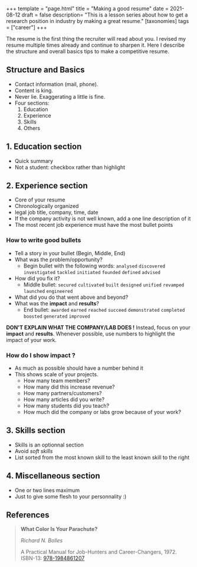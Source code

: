 +++
template = "page.html"
title = "Making a good resume"
date =  2021-08-12
draft = false
description= "This is a lesson series about how to get a research position in industry by making a great resume."
[taxonomies]
tags = ["career"]
+++

The resume is the first thing the recruiter will read about you. I revised my resume multiple times already and continue to sharpen it. Here I describe the structure and overall basics tips to make a competitive resume.
<!-- more -->

## Structure and Basics

* Contact information (mail, phone).
* Content is king.
* Never lie. Exaggerating a little is fine.
* Four sections:
  1. Education 
  2. Experience
  3. Skills
  4. Others

## 1. Education section

* Quick summary
* Not a student: checkbox rather than highlight

## 2. Experience section

* Core of your resume
* Chronologically organized
* legal job title, company, time, date
* If the company activity is not well known, add a one line description of it
* The most recent job experience must have the most bullet points

<div class="encart_inside_article">

### How to write good bullets

* Tell a story in your bullet (Begin, Middle, End)
* What was the problem/opportunity?
  - Begin bullet with the following words: `analysed` `discovered` `investigated` `tackled` `initiated` `founded` `defined` `advised`
* How did you fix it?
  - Middle bullet: `secured` `cultivated` `built` `designed` `unified` `revamped` `launched` `engineered`
* What did you do that went above and beyond?
* What was the **impact** and **results**?
  - End bullet: `awarded` `earned` `reached` `succeed` `demonstrated` `completed` `boosted` `generated` `improved`

</div>


**DON'T EXPLAIN WHAT THE COMPANY/LAB DOES !** Instead, focus on your **impact** and **results**. Whenever possible, use numbers to highlight the impact of your work.



<div class="encart_inside_article">


### How do I show impact ?

* As much as possible should have a number behind it
* This shows scale of your projects.
  - How many team members?
  - How many did this increase revenue?
  - How many partners/customers?
  - How many articles did you write?
  - How many students did you teach?
  - How much did the company or labs grow because of your work?

</div>




## 3. Skills section

* Skills is an optionnal section
* Avoid *soft skills*
* List sorted from the most known skill to the least known skill to the right

## 4. Miscellaneous section

* One or two lines maximum
* Just to give some flesh to your personnality :)


## References

> **What Color Is Your Parachute?**
>
> *Richard N. Bolles*
>
> A Practical Manual for Job-Hunters and Career-Changers, 1972. ISBN-13: [978-1984861207](https://openlibrary.org/isbn/978-1984861207)


